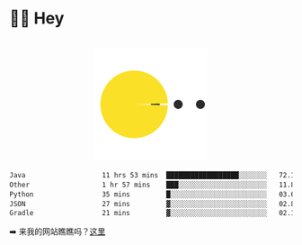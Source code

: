 
# 👋🏻 Hey
<div align="center">
	<br>
	<img src="https://raw.githubusercontent.com/Aniket965/Aniket965/master/pacman.svg?sanitize=true" width="200" height="200">
	<br>
</div>

<!--START_SECTION:waka-->

```txt
Java                   11 hrs 53 mins  ██████████████████░░░░░░░   72.11 %
Other                  1 hr 57 mins    ███░░░░░░░░░░░░░░░░░░░░░░   11.89 %
Python                 35 mins         █░░░░░░░░░░░░░░░░░░░░░░░░   03.62 %
JSON                   27 mins         ▓░░░░░░░░░░░░░░░░░░░░░░░░   02.80 %
Gradle                 21 mins         ▓░░░░░░░░░░░░░░░░░░░░░░░░   02.16 %
```

<!--END_SECTION:waka-->

 ➡️  来我的网站瞧瞧吗？[这里](https://www.shaolongfei.com)
